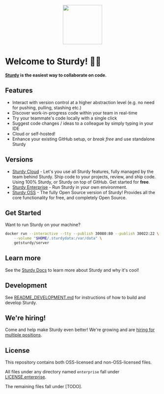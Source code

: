 <p align="center"><img src="https://getsturdy.com/assets/Web/Logo/DuckAndName.png" height="128"></p>

# Welcome to Sturdy! 📣🐣

**[Sturdy](https://getsturdy.com/) is the easiest way to collaborate on code.**

## Features

* Interact with version control at a higher abstraction level (e.g. no need for pushing, pulling, stashing etc.)
* Discover work-in-progress code within your team in real-time
* Try your teammate's code locally with a single click
* Suggest code changes / ideas to a colleague by simply typing in your IDE
* Cloud or self-hosted!
* Enhance your existing GitHub setup, or _break free_ and use standalone Sturdy

## Versions
* [Sturdy Cloud](https://getsturdy.com/) - Let's you use all Sturdy features, fully managed by the team behind Sturdy. Ship code to your projects, review, and ship code. Using 100% Sturdy, or Sturdy on top of GitHub. Get started for **free**.
* [Sturdy Enterprise](#) - Run Sturdy in your own environment.
* [Sturdy OSS](#) - The fully Open Source version of Sturdy! Provides all the core functionality for free, and completely Open Source.

## Get Started

Want to run Sturdy on your machine?

```bash
docker run --interactive --tty --publish 30080:80 --publish 30022:22 \
    --volume "$HOME/.sturdydata:/var/data" \
    getsturdy/server
```

## Learn more

See the [Sturdy Docs](https://getsturdy.com/v2/docs) to learn more about Sturdy and why it's cool!

## Development

See [README_DEVELOPMENT.md](README_DEVELOPMENT.md) for instructions of how to build and develop Sturdy.

## We're hiring!

Come and help make Sturdy even better! We're growing and are [hiring for multiple positions](https://getsturdy.com/careers).

## License

This repository contains both OSS-licensed and non-OSS-licensed files.

All files under any directory named `enterprise` fall under [LICENSE.enterprise](LICENSE.enterprise).

The remaining files fall under [TODO]. 

<!-- Test: 13 -->
<!-- 2021-11-23 - Hello from Electron/Windows! -->
